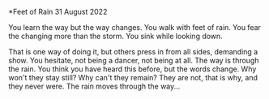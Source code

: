 *Feet of Rain
31 August 2022

You learn the way but the way changes.
You walk with feet of rain.
You fear the changing more than the storm.
You sink while looking down.

That is one way of doing it,
but others press in from all sides,
demanding a show. You hesitate,
not being a dancer, not being
at all. The way is through the rain.
You think you have heard this before,
but the words change. Why won't they
stay still? Why can't they remain? 
They are not, that is why, and they never were.
The rain moves through the way...  